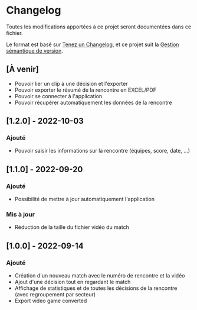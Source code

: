 # Changelog
Toutes les modifications apportées à ce projet seront documentées dans ce fichier.

Le format est basé sur [Tenez un Changelog](https://keepachangelog.com/en/1.0.0/),
et ce projet suit la [Gestion sémantique de version](https://semver.org/spec/v2.0.0.html).

## [À venir]
- Pouvoir lier un clip à une décision et l'exporter
- Pouvoir exporter le résumé de la rencontre en EXCEL/PDF
- Pouvoir se connecter à l'application
- Pouvoir récupérer automatiquement les données de la rencontre

## [1.2.0] - 2022-10-03
### Ajouté
- Pouvoir saisir les informations sur la rencontre (équipes, score, date, ...)

## [1.1.0] - 2022-09-20
### Ajouté
- Possibilité de mettre à jour automatiquement l'application
### Mis à jour
- Réduction de la taille du fichier vidéo du match

## [1.0.0] - 2022-09-14
### Ajouté
- Création d'un nouveau match avec le numéro de rencontre et la vidéo
- Ajout d'une décision tout en regardant le match
- Affichage de statistiques et de toutes les décisions de la rencontre (avec regroupement par secteur)
- Export video game converted
